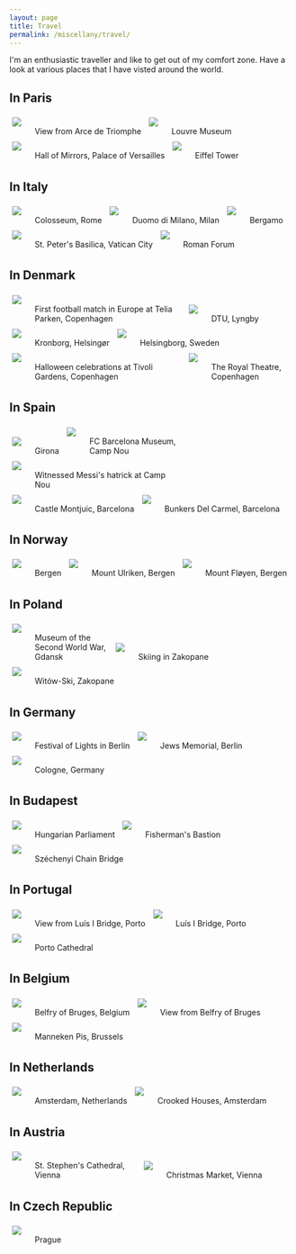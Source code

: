 ```yaml
---
layout: page
title: Travel
permalink: /miscellany/travel/
---
```


I'm an enthusiastic traveller and like to get out of my comfort zone. Have a look at various places that I have visted around the world.


<h2>In Paris</h2>

<dl class="wp-caption" style="max-width: 300px; display: inline-block; margin: 5px">
	<dt><img class="" src="/images/Paris_1.jpeg" /></dt>
	<dd>View from Arce de Triomphe</dd>
</dl>
<dl class="wp-caption" style="max-width: 280px; display: inline-block; margin: 5px">
	<dt><img class="" src="/images/Paris_2.jpeg" /></dt>
	<dd>Louvre Museum</dd>
</dl>
<dl class="wp-caption" style="max-width: 300px; display: inline-block; margin: 5px">
	<dt><img class="" src="/images/Paris_3.jpeg" /></dt>
	<dd>Hall of Mirrors, Palace of Versailles</dd>
</dl>
<dl class="wp-caption" style="max-width: 150px; display: inline-block; margin: 5px">
	<dt><img class="" src="/images/Paris_4.jpeg" /></dt>
	<dd>Eiffel Tower</dd>
</dl>

<h2>In Italy</h2>

<dl class="wp-caption" style="max-width: 200px; display: inline-block; margin: 5px">
	<dt><img class="" src="/images/Italy_1.jpeg" /></dt>
	<dd>Colosseum, Rome</dd>
</dl>
<dl class="wp-caption" style="max-width: 200px; display: inline-block; margin: 5px">
	<dt><img class="" src="/images/Italy_2.jpeg" /></dt>
	<dd>Duomo di Milano, Milan</dd>
</dl>
<dl class="wp-caption" style="max-width: 300px; display: inline-block; margin: 5px">
	<dt><img class="" src="/images/Italy_3.jpeg" /></dt>
	<dd>Bergamo</dd>
</dl>
<dl class="wp-caption" style="max-width: 250px; display: inline-block; margin: 5px">
	<dt><img class="" src="/images/Italy_4.jpeg" /></dt>
	<dd>St. Peter's Basilica, Vatican City</dd>
</dl>
<dl class="wp-caption" style="max-width: 250px; display: inline-block; margin: 5px">
	<dt><img class="" src="/images/Italy_5.jpeg" /></dt>
	<dd>Roman Forum</dd>
</dl>

<h2>In Denmark</h2>

<dl class="wp-caption" style="max-width: 300px; display: inline-block; margin: 5px">
	<dt><img class="" src="/images/Denmark_1.jpg" /></dt>
	<dd>First football match in Europe at Telia Parken, Copenhagen</dd>
</dl>
<dl class="wp-caption" style="max-width: 300px; display: inline-block; margin: 5px">
	<dt><img class="" src="/images/Denmark_2.jpg" /></dt>
	<dd>DTU, Lyngby</dd>
</dl>
<dl class="wp-caption" style="max-width: 300px; display: inline-block; margin: 5px">
	<dt><img class="" src="/images/Denmark_3.jpg" /></dt>
	<dd>Kronborg, Helsingør</dd>
</dl>
<dl class="wp-caption" style="max-width: 300px; display: inline-block; margin: 5px">
	<dt><img class="" src="/images/Denmark_4.jpg" /></dt>
	<dd>Helsingborg, Sweden</dd>
</dl>
<dl class="wp-caption" style="max-width: 300px; display: inline-block; margin: 5px">
	<dt><img class="" src="/images/Denmark_5.jpeg" /></dt>
	<dd>Halloween celebrations at Tivoli Gardens, Copenhagen</dd>
</dl>
<dl class="wp-caption" style="max-width: 180px; display: inline-block; margin: 5px">
	<dt><img class="" src="/images/Denmark_7.jpeg" /></dt>
	<dd>The Royal Theatre, Copenhagen</dd>
</dl>

<h2>In Spain</h2>

<dl class="wp-caption" style="max-width: 300px; display: inline-block; margin: 5px">
	<dt><img class="" src="/images/Spain_1.jpeg" /></dt>
	<dd>Girona</dd>
</dl>
<dl class="wp-caption" style="max-width: 200px; display: inline-block; margin: 5px">
	<dt><img class="" src="/images/Spain_2.jpeg" /></dt>
	<dd>FC Barcelona Museum, Camp Nou</dd>
</dl>
<dl class="wp-caption" style="max-width: 300px; display: inline-block; margin: 5px">
	<dt><img class="" src="/images/Spain_3.jpg" /></dt>
	<dd>Witnessed Messi's hatrick at Camp Nou</dd>
</dl>
<dl class="wp-caption" style="max-width: 300px; display: inline-block; margin: 5px">
	<dt><img class="" src="/images/Spain_6.jpg" /></dt>
	<dd>Castle Montjuic, Barcelona</dd>
</dl>
<dl class="wp-caption" style="max-width: 250px; display: inline-block; margin: 5px">
	<dt><img class="" src="/images/Spain_5.jpg" /></dt>
	<dd>Bunkers Del Carmel, Barcelona</dd>
</dl>

<h2>In Norway</h2>

<dl class="wp-caption" style="max-width: 300px; display: inline-block; margin: 5px">
	<dt><img class="" src="/images/Norway_1.jpeg" /></dt>
	<dd>Bergen</dd>
</dl>
<dl class="wp-caption" style="max-width: 300px; display: inline-block; margin: 5px">
	<dt><img class="" src="/images/Norway_2.jpeg" /></dt>
	<dd>Mount Ulriken, Bergen</dd>
</dl>
<dl class="wp-caption" style="max-width: 300px; display: inline-block; margin: 5px">
	<dt><img class="" src="/images/Norway_3.jpeg" /></dt>
	<dd>Mount Fløyen, Bergen</dd>
</dl>

<h2>In Poland</h2>

<dl class="wp-caption" style="max-width: 170px; display: inline-block; margin: 5px">
	<dt><img class="" src="/images/Poland_1.jpeg" /></dt>
	<dd>Museum of the Second World War, Gdansk</dd>
</dl>
<dl class="wp-caption" style="max-width: 220px; display: inline-block; margin: 5px">
	<dt><img class="" src="/images/Poland_2.jpg" /></dt>
	<dd>Skiing in Zakopane</dd>
</dl>
<dl class="wp-caption" style="max-width: 220px; display: inline-block; margin: 5px">
	<dt><img class="" src="/images/Poland_3.jpg" /></dt>
	<dd>Witów-Ski, Zakopane</dd>
</dl>

<h2>In Germany</h2>

<!--
	Images have aspect ration 800px x 500px
!-->

<dl class="wp-caption" style="max-width: 250px; display: inline-block; margin: 5px">
	<dt><img class="" src="/images/Germany_1.jpeg" /></dt>
	<dd>Festival of Lights in Berlin</dd>
</dl>
<dl class="wp-caption" style="max-width: 250px; display: inline-block; margin: 5px">
	<dt><img class="" src="/images/Germany_3.jpeg" /></dt>
	<dd>Jews Memorial, Berlin</dd>
</dl>
<dl class="wp-caption" style="max-width: 250px; display: inline-block; margin: 5px">
	<dt><img class="" src="/images/Germany_2.jpeg" /></dt>
	<dd>Cologne, Germany</dd>
</dl>

<h2>In Budapest</h2>

<!--
	Images have aspect ration 800px x 500px
!-->

<dl class="wp-caption" style="max-width: 300px; display: inline-block; margin: 5px">
	<dt><img class="" src="/images/Budapest_2.jpeg" /></dt>
	<dd>Hungarian Parliament</dd>
</dl>
<dl class="wp-caption" style="max-width: 200px; display: inline-block; margin: 5px">
	<dt><img class="" src="/images/Budapest_1.jpeg" /></dt>
	<dd>Fisherman's Bastion</dd>
</dl>
<dl class="wp-caption" style="max-width: 300px; display: inline-block; margin: 5px">
	<dt><img class="" src="/images/Budapest_3.jpeg" /></dt>
	<dd>Széchenyi Chain Bridge</dd>
</dl>

<h2>In Portugal</h2>

<dl class="wp-caption" style="max-width: 300px; display: inline-block; margin: 5px">
	<dt><img class="" src="/images/Portugal_1.jpg" /></dt>
	<dd>View from Luís I Bridge, Porto</dd>
</dl>

<dl class="wp-caption" style="max-width: 300px; display: inline-block; margin: 5px">
	<dt><img class="" src="/images/Portugal_3.jpeg" /></dt>
	<dd>Luís I Bridge, Porto</dd>
</dl>

<dl class="wp-caption" style="max-width: 250px; display: inline-block; margin: 5px">
	<dt><img class="" src="/images/Portugal_4.jpeg" /></dt>
	<dd>Porto Cathedral</dd>
</dl>

<h2>In Belgium</h2>

<!--
	Images have aspect ration 800px x 500px
!-->

<dl class="wp-caption" style="max-width: 220px; display: inline-block; margin: 5px">
	<dt><img class="" src="/images/Belgium_1.jpg" /></dt>
	<dd>Belfry of Bruges, Belgium</dd>
</dl>
<dl class="wp-caption" style="max-width: 280px; display: inline-block; margin: 5px">
	<dt><img class="" src="/images/Belgium_2.jpg" /></dt>
	<dd>View from Belfry of Bruges</dd>
</dl>
<dl class="wp-caption" style="max-width: 220px; display: inline-block; margin: 5px">
	<dt><img class="" src="/images/Belgium_3.jpg" /></dt>
	<dd>Manneken Pis, Brussels</dd>
</dl>

<h2>In Netherlands</h2>

<!--
	Images have aspect ration 800px x 500px
!-->

<dl class="wp-caption" style="max-width: 300px; display: inline-block; margin: 5px">
	<dt><img class="" src="/images/Amsterdam_1.jpg" /></dt>
	<dd>Amsterdam, Netherlands</dd>
</dl>
<dl class="wp-caption" style="max-width: 250px; display: inline-block; margin: 5px">
	<dt><img class="" src="/images/Amsterdam_2.jpg" /></dt>
	<dd>Crooked Houses, Amsterdam</dd>
</dl>


<h2>In Austria</h2>

<dl class="wp-caption" style="max-width: 220px; display: inline-block; margin: 5px">
	<dt><img class="" src="/images/Austria_1.jpeg" /></dt>
	<dd>St. Stephen's Cathedral, Vienna</dd>
</dl>
<dl class="wp-caption" style="max-width: 220px; display: inline-block; margin: 5px">
	<dt><img class="" src="/images/Austria_2.jpg" /></dt>
	<dd>Christmas Market, Vienna</dd>
</dl>

<h2>In Czech Republic</h2>

<dl class="wp-caption" style="max-width: 300px; display: inline-block; margin: 5px">
	<dt><img class="" src="/images/Prague_1.jpeg" /></dt>
	<dd>Prague</dd>
</dl>
